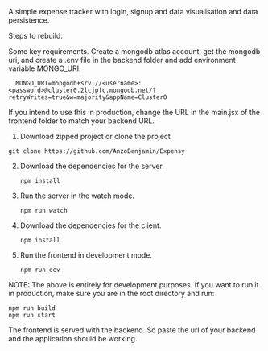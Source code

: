 A simple expense tracker with login, signup and data visualisation and data persistence.

Steps to rebuild.

Some key requirements.
Create a mongodb atlas account, get the mongodb uri,  and create a .env file in the backend folder and add environment variable MONGO_URI.

```
  MONGO_URI=mongodb+srv://<username>:<password>@cluster0.2lcjpfc.mongodb.net/?retryWrites=true&w=majority&appName=Cluster0
```
If you intend to use this in production, change the URL in the main.jsx of the frontend folder to match your backend URL.

1. Download zipped project or clone the project
```
git clone https://github.com/AnzoBenjamin/Expensy
```

2. Download the dependencies for the server.
   ```
   npm install
   ```
3. Run the server in the watch mode.
   ```
   npm run watch
   ```
4. Download the dependencies for the client.
   ```
   npm install
   ```
5. Run the frontend in development mode.
   ```
   npm run dev
   ```

NOTE: The above is entirely for development purposes.
If you want to run it in production, make sure you are in the root directory and run:

```
npm run build
npm run start
```

The frontend is served with the backend. So paste the url of your backend and the application should be working.
